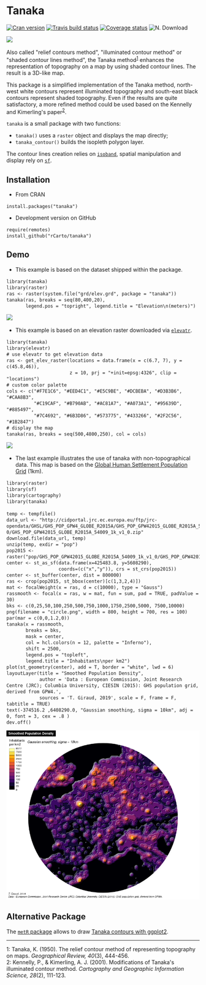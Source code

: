 # Tanaka

[![Cran version](https://www.r-pkg.org/badges/version-ago/tanaka)](https://CRAN.R-project.org/package=tanaka)
[![Travis build status](https://travis-ci.org/rCarto/tanaka.svg?branch=master)](https://travis-ci.org/rCarto/tanaka)
[![Coverage status](https://codecov.io/gh/rCarto/tanaka/branch/master/graph/badge.svg)](https://codecov.io/github/rCarto/tanaka?branch=master)
![N. Download](https://cranlogs.r-pkg.org/badges/grand-total/tanaka?color=brightgreen)  




![](https://raw.githubusercontent.com/rCarto/tanaka/master/img/banner.png)  

Also called "relief contours method", "illuminated contour method" or "shaded 
contour lines method", the Tanaka method<sup>[1](#fn1)</sup> enhances the representation of topography 
on a map by using shaded contour lines. The result is a 3D-like map.

This package is a simplified implementation of the Tanaka method, north-west white contours represent 
illuminated topography and south-east black contours represent shaded topography. 
Even if the results are quite satisfactory, a more refined method could be used 
based on the Kennelly and Kimerling's paper<sup>[2](#fn2)</sup>. 


`tanaka` is a small package with two functions:

- `tanaka()` uses a `raster` object and displays the map directly;
- `tanaka_contour()` builds the isopleth polygon layer. 


The contour lines creation relies on [`isoband`](https://github.com/clauswilke/isoband), 
spatial manipulation and display rely on [`sf`](https://github.com/r-spatial/sf). 


## Installation
* From CRAN
```{r}
install.packages("tanaka")
```

* Development version on GitHub
```{r}
require(remotes)
install_github("rCarto/tanaka")
```

## Demo

* This example is based on the dataset shipped within the package. 
```{r}
library(tanaka)
library(raster)
ras <- raster(system.file("grd/elev.grd", package = "tanaka"))
tanaka(ras, breaks = seq(80,400,20), 
       legend.pos = "topright", legend.title = "Elevation\n(meters)")
```
![](https://raw.githubusercontent.com/rCarto/tanaka/master/img/ex1.png)  

* This example is based on an  elevation raster downloaded via 
[`elevatr`](https://github.com/jhollist/elevatr). 
```{r}
library(tanaka)
library(elevatr)
# use elevatr to get elevation data
ras <- get_elev_raster(locations = data.frame(x = c(6.7, 7), y = c(45.8,46)),
                       z = 10, prj = "+init=epsg:4326", clip = "locations")
# custom color palette
cols <- c("#F7E1C6", "#EED4C1", "#E5C9BE", "#DCBEBA", "#D3B3B6", "#CAA8B3", 
          "#C19CAF", "#B790AB", "#AC81A7", "#A073A1", "#95639D", "#885497", 
          "#7C4692", "#6B3D86", "#573775", "#433266", "#2F2C56", "#1B2847")
# display the map
tanaka(ras, breaks = seq(500,4800,250), col = cols)
```
![](https://raw.githubusercontent.com/rCarto/tanaka/master/img/ex2.png)  

* The last example illustrates the use of tanaka with non-topographical data. 
This map is based on the [Global Human Settlement Population Grid](https://ghsl.jrc.ec.europa.eu/ghs_pop.php) (1km). 

```{r}
library(raster)
library(sf)
library(cartography)
library(tanaka)

temp <- tempfile()
data_url <- "http://cidportal.jrc.ec.europa.eu/ftp/jrc-opendata/GHSL/GHS_POP_GPW4_GLOBE_R2015A/GHS_POP_GPW42015_GLOBE_R2015A_54009_1k/V1-0/GHS_POP_GPW42015_GLOBE_R2015A_54009_1k_v1_0.zip"
download.file(data_url, temp)
unzip(temp, exdir = "pop")
pop2015 <- raster("pop/GHS_POP_GPW42015_GLOBE_R2015A_54009_1k_v1_0/GHS_POP_GPW42015_GLOBE_R2015A_54009_1k_v1_0.tif")
center <- st_as_sf(data.frame(x=425483.8, y=5608290), 
                   coords=(c("x","y")), crs = st_crs(pop2015))
center <- st_buffer(center, dist = 800000)
ras <- crop(pop2015, st_bbox(center)[c(1,3,2,4)])
mat <- focalWeight(x = ras, d = c(10000), type = "Gauss")
rassmooth <- focal(x = ras, w = mat, fun = sum, pad = TRUE, padValue = 30)
bks <- c(0,25,50,100,250,500,750,1000,1750,2500,5000, 7500,10000)
png(filename = "circle.png", width = 800, height = 700, res = 100)
par(mar = c(0,0,1.2,0))
tanaka(x = rassmooth, 
       breaks = bks, 
       mask = center, 
       col = hcl.colors(n = 12, palette = "Inferno"),
       shift = 2500,
       legend.pos = "topleft",
       legend.title = "Inhabitants\nper km2")
plot(st_geometry(center), add = T, border = "white", lwd = 6)
layoutLayer(title = "Smoothed Population Density", 
            author = 'Data : European Commission, Joint Research Centre (JRC); Columbia University, CIESIN (2015): GHS population grid, derived from GPW4.', 
            sources = 'T. Giraud, 2019', scale = F, frame = F, tabtitle = TRUE)
text(-374516.2 ,6408290.0, "Gaussian smoothing, sigma = 10km", adj = 0, font = 3, cex = .8 )
dev.off()
```


![](https://raw.githubusercontent.com/rCarto/tanaka/master/img/circle.png)

## Alternative Package
The [`metR` package](https://CRAN.R-project.org/package=metR) allows to draw [Tanaka contours with ggplot2](https://eliocamp.github.io/metR/reference/geom_contour_tanaka.html).


-------------------------------------------

<a name="fn1">1</a>: Tanaka, K. (1950). The relief contour method of representing topography on maps. *Geographical Review, 40*(3), 444-456.  
<a name="fn2">2</a>: Kennelly, P., & Kimerling, A. J. (2001). Modifications of Tanaka's illuminated contour method. *Cartography and Geographic Information Science, 28*(2), 111-123.


